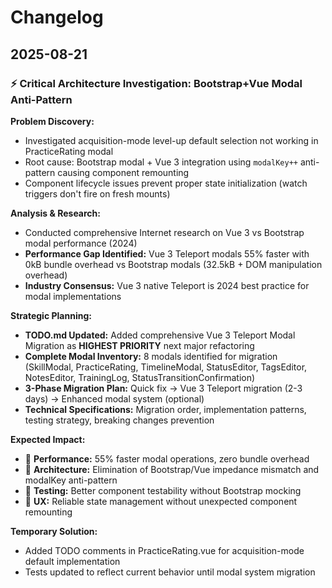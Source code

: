 # Changelog

## 2025-08-21

### **⚡ Critical Architecture Investigation: Bootstrap+Vue Modal Anti-Pattern**

**Problem Discovery:**
- Investigated acquisition-mode level-up default selection not working in PracticeRating modal
- Root cause: Bootstrap modal + Vue 3 integration using `modalKey++` anti-pattern causing component remounting
- Component lifecycle issues prevent proper state initialization (watch triggers don't fire on fresh mounts)

**Analysis & Research:**
- Conducted comprehensive Internet research on Vue 3 vs Bootstrap modal performance (2024)
- **Performance Gap Identified:** Vue 3 Teleport modals 55% faster with 0kB bundle overhead vs Bootstrap modals (32.5kB + DOM manipulation overhead)
- **Industry Consensus:** Vue 3 native Teleport is 2024 best practice for modal implementations

**Strategic Planning:**
- **TODO.md Updated:** Added comprehensive Vue 3 Teleport Modal Migration as **HIGHEST PRIORITY** next major refactoring
- **Complete Modal Inventory:** 8 modals identified for migration (SkillModal, PracticeRating, TimelineModal, StatusEditor, TagsEditor, NotesEditor, TrainingLog, StatusTransitionConfirmation)
- **3-Phase Migration Plan:** Quick fix → Vue 3 Teleport migration (2-3 days) → Enhanced modal system (optional)
- **Technical Specifications:** Migration order, implementation patterns, testing strategy, breaking changes prevention

**Expected Impact:**
- 🚀 **Performance:** 55% faster modal operations, zero bundle overhead  
- 🔧 **Architecture:** Elimination of Bootstrap/Vue impedance mismatch and modalKey anti-pattern
- 🧪 **Testing:** Better component testability without Bootstrap mocking
- 🎯 **UX:** Reliable state management without unexpected component remounting

**Temporary Solution:**
- Added TODO comments in PracticeRating.vue for acquisition-mode default implementation
- Tests updated to reflect current behavior until modal system migration